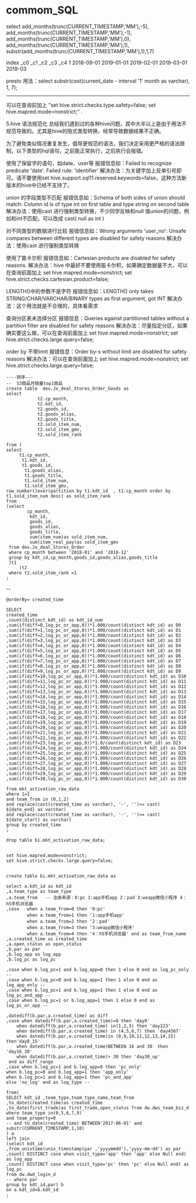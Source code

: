 # commom_SQL

select add_months(trunc(CURRENT_TIMESTAMP,'MM'),-5),
add_months(trunc(CURRENT_TIMESTAMP,'MM'),-1), 
add_months(trunc(CURRENT_TIMESTAMP,'MM'),0), 
add_months(trunc(CURRENT_TIMESTAMP,'MM'),1),
substr(add_months(trunc(CURRENT_TIMESTAMP,'MM'),1),1,7)

index	  _c0           _c1       _c2         _c3         _c4
1	    2018-09-01	2019-01-01	2019-02-01	2019-03-01	2019-03


presto 用法：select substr(cast(current_date - interval '1' month as varchar), 1, 7);

-----


可以在查询前加上 "set hive.strict.checks.type.safety=false; set hive.mapred.mode=nonstrict;" .

5.hive 语法规范化
总结我们遇到过的各种hive问题，其中大半以上是由于用法不规范导致的。尤其是hive的隐式类型转换，经常导致数据结果不正确。

为了避免类似情况重复发生，倡导更规范的语法，我们决定采用更严格的语法限制，以下类型的hql语句，之前能正常执行，之后执行会报错。

使用了保留字的语句，如date、user等
报错信息如：Failed to recognize predicate 'date'. Failed rule: 'identifier'
解决办法：为关键字加上反单引号即可。请不要使用set hive.support.sql11.reserved.keywords=false，这种方法新版本的hive中已经不支持了。

union 的字段类型不匹配
报错信息如：Schema of both sides of union should match: Column id is of type int on first table and type string on second table
解决办法：使用cast 进行强制类型转换，不少同学反映和null 值union的问题，例如和int不匹配，可以改成 cast( null as int )

对不同类型的数据进行比较
报错信息如：Wrong arguments 'user_no': Unsafe compares between different types are disabled for safety reasons
解决办法：使用cast 进行强制类型转换

使用了笛卡尔积
报错信息如：Cartesian products are disabled for safety reasons.
解决办法：hive 中最好不要使用笛卡尔积，如果确定数据量不大，可以在查询前面加上
set hive.mapred.mode=nonstrict;
set hive.strict.checks.cartesian.product=false;

LENGTH()中的参数不是字符
报错信息如：LENGTH() only takes STRING/CHAR/VARCHAR/BINARY types as first argument, got INT
解决办法：这个用法就是不合理的，具体看需求
  

查询分区表未选择分区
报错信息：Queries against partitioned tables without a partition filter are disabled for safety reasons
解决办法：尽量指定分区，如果确实要这么做，可以在查询前面加上
set hive.mapred.mode=nonstrict;
set hive.strict.checks.large.query=false;

order by 不带limit
报错信息：Order by-s without limit are disabled for safety reasons
解决办法：可以在查询前面加上
set hive.mapred.mode=nonstrict;
set hive.strict.checks.large.query=false;

````
----排序---
--  S3商品月销量top1商品
create table  dev.Jx_deal_Stores_Order_Goods as 
select
            t2.cp_month,
            t2.kdt_id,
        	t2.goods_id,
        	t2.goods_alias,
        	t2.goods_title,
        	t2.sold_item_num,
        	t2.sold_item_gmv,
            t2.sold_item_rank

from (
select 
     t1.cp_month,
      t1.kdt_id,
	  t1.goods_id,
	   t1.goods_alias,
	   t1.goods_title,
	   t1.sold_item_num,
	   t1.sold_item_gmv,
row_number()over(partition by t1.kdt_id  , t1.cp_month order by t1.sold_item_num desc) as sold_item_rank
from
(select 
		cp_month,
         kdt_id,
         goods_id,
         goods_alias,
         goods_title,
         sum(item_num)as sold_item_num,
         sum(item_real_pay)as sold_item_gmv
 from dev.Jx_deal_Stores_Order
 where cp_month between '2018-01' and '2018-12'
 group by kdt_id,cp_month,goods_id,goods_alias,goods_title
 )t1
     )t2
 where t2.sold_item_rank =1 
;
````


--
````
@orderBy= created_time 

SELECT 
created_time
,count(distinct kdt_id) as kdt_id_num
,sum(if(diff=0,log_pc_or_app,0))*1.000/count(distinct kdt_id) as D0
,sum(if(diff=1,log_pc_or_app,0))*1.000/count(distinct kdt_id) as D1
,sum(if(diff=2,log_pc_or_app,0))*1.000/count(distinct kdt_id) as D2
,sum(if(diff=3,log_pc_or_app,0))*1.000/count(distinct kdt_id) as D3
,sum(if(diff=4,log_pc_or_app,0))*1.000/count(distinct kdt_id) as D4
,sum(if(diff=5,log_pc_or_app,0))*1.000/count(distinct kdt_id) as D5
,sum(if(diff=6,log_pc_or_app,0))*1.000/count(distinct kdt_id) as D6
,sum(if(diff=7,log_pc_or_app,0))*1.000/count(distinct kdt_id) as D7
,sum(if(diff=8,log_pc_or_app,0))*1.000/count(distinct kdt_id) as D8
,sum(if(diff=9,log_pc_or_app,0))*1.000/count(distinct kdt_id) as D9
,sum(if(diff=10,log_pc_or_app,0))*1.000/count(distinct kdt_id) as D10
,sum(if(diff=11,log_pc_or_app,0))*1.000/count(distinct kdt_id) as D11
,sum(if(diff=12,log_pc_or_app,0))*1.000/count(distinct kdt_id) as D12
,sum(if(diff=13,log_pc_or_app,0))*1.000/count(distinct kdt_id) as D13
,sum(if(diff=14,log_pc_or_app,0))*1.000/count(distinct kdt_id) as D14
,sum(if(diff=15,log_pc_or_app,0))*1.000/count(distinct kdt_id) as D15
,sum(if(diff=16,log_pc_or_app,0))*1.000/count(distinct kdt_id) as D16
,sum(if(diff=17,log_pc_or_app,0))*1.000/count(distinct kdt_id) as D17
,sum(if(diff=18,log_pc_or_app,0))*1.000/count(distinct kdt_id) as D18
,sum(if(diff=19,log_pc_or_app,0))*1.000/count(distinct kdt_id) as D19
,sum(if(diff=20,log_pc_or_app,0))*1.000/count(distinct kdt_id) as D20
,sum(if(diff=21,log_pc_or_app,0))*1.000/count(distinct kdt_id) as D21
,sum(if(diff=22,log_pc_or_app,0))*1.000/count(distinct kdt_id) as D22
,sum(if(diff=23,log_pc_or_app,0))*1.0/count(distinct kdt_id) as D23
,sum(if(diff=24,log_pc_or_app,0))*1.000/count(distinct kdt_id) as D24
,sum(if(diff=25,log_pc_or_app,0))*1.000/count(distinct kdt_id) as D25
,sum(if(diff=26,log_pc_or_app,0))*1.000/count(distinct kdt_id) as D26
,sum(if(diff=27,log_pc_or_app,0))*1.000/count(distinct kdt_id) as D27
,sum(if(diff=28,log_pc_or_app,0))*1.000/count(distinct kdt_id) as D28
,sum(if(diff=29,log_pc_or_app,0))*1.000/count(distinct kdt_id) as D29
,sum(if(diff=30,log_pc_or_app,0))*1.000/count(distinct kdt_id) as D30

from mkt_activation_raw_data
where 1=1
and team_from in (0,1,2)
and replace(cast(created_time as varchar), '-', '')<= cast( ${date_end} as varchar)
and replace(cast(created_time as varchar), '-', '')>= cast( ${date_start} as varchar)
group by created_time
;
````

````
drop table bi.mkt_activation_raw_data;


set hive.mapred.mode=nonstrict;
set hive.strict.checks.large.query=false;


create table bi.mkt_activation_raw_data as 

select a.kdt_id as kdt_id
,a.team_type as team_type
,a.team_from   -- 注册来源：0:pc 1:app手机app 2：pad 3:weapp微信小程序 4：h5手机浏览器
,case   when a.team_from=0 then '0:pc'
    	when a.team_from=1 then '1:app手机app'
    	when a.team_from=2 then '2：pad'
    	when a.team_from=3 then '3:weapp微信小程序'
    	when a.team_from=4 then '4：h5手机浏览器' end as team_from_name 
,a.created_time as created_time
,a.open_status as open_status
,b.par as par
,b.log_app as log_app
,b.log_pc as log_pc

,case when b.log_pc=1 and b.log_app=0 then 1 else 0 end as log_pc_only --
,case when b.log_pc=0 and b.log_app=1 then 1 else 0 end as log_app_only --
,case when b.log_pc=1 and b.log_app=1 then 1 else 0 end as log_pc_and_app --
,case when b.log_pc=1 or b.log_app=1 then 1 else 0 end as log_pc_or_app --

,datediff(b.par,a.created_time) as diff
,case when datediff(b.par,a.created_time)=0 then 'day0'
    when datediff(b.par,a.created_time) in(1,2,3) then 'day123'
    when datediff(b.par,a.created_time) in (4,5,6,7) then 'day4567'
    when datediff(b.par,a.created_time)in (8,9,10,11,12,13,14,15) then'day8_15'
    when datediff(b.par,a.created_time)BETWEEN 16 and 30  then 'day16_30'
    when datediff(b.par,a.created_time)> 30 then 'day30_up'
 end as diff_range
,case when b.log_pc=1 and b.log_app=0 then 'pc_only'
when b.log_pc=0 and b.log_app=1 then 'app_only'
when b.log_pc=1 and b.log_app=1 then 'pc_and_app'
else 'no_log' end as log_type --

from(
SELECT kdt_id ,team_type,team_type_name,team_from
,to_date(created_time)as created_time
,to_date(first_trade)as first_trade,open_status from dw.dws_team_biz_d
where team_type in(0,5,6,7,9)
and team_property=0
-- and to_date(created_time) BETWEEN'2017-06-01' and substr(CURRENT_TIMESTAMP,1,10)
) a
left join 
(select kdt_id
,from_unixtime(unix_timestamp(par ,'yyyymmdd'),'yyyy-mm-dd') as par
,count( DISTINCT case when visit_type='app' then 'app' else Null end) as log_app
,count( DISTINCT case when visit_type='pc' then 'pc' else Null end) as log_pc
from dw.dwd_login_d
-- where par
group by kdt_id,par) b
on a.kdt_id=b.kdt_id
;
````
